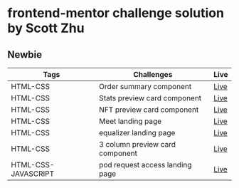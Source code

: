 # frontend-mentor challenge solution by Scott Zhu

## Newbie

| Tags                | Challenges                      | Live                                                                  |
| ------------------- | ------------------------------- | --------------------------------------------------------------------- |
| HTML-CSS            | Order summary component         | [Live](https://order-summary-component-scottzhu.netlify.app/)         |
| HTML-CSS            | Stats preview card component    | [Live](https://stats-preview-card-component-scottzhu.netlify.app/)    |
| HTML-CSS            | NFT preview card component      | [Live](https://nft-preview-card-component-scottzhu.netlify.app/)      |
| HTML-CSS            | Meet landing page               | [Live](https://meet-landing-page-scottzhu.netlify.app/)               |
| HTML-CSS            | equalizer landing page          | [Live](https://equalizer-landing-page-scottzhu.netlify.app/)          |
| HTML-CSS            | 3 column preview card component | [Live](https://3-column-preview-card-component-scottzhu.netlify.app/) |
| HTML-CSS-JAVASCRIPT | pod request access landing page | [Live](https://pod-request-access-landing-page-scottzhu.netlify.app/) |
